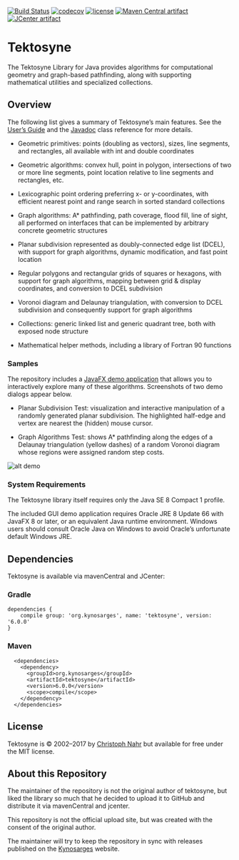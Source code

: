 [![Build Status](https://travis-ci.org/kynosarges/tektosyne.svg?branch=master)](https://travis-ci.org/kynosarges/tektosyne)
[![codecov](https://codecov.io/gh/kynosarges/tektosyne/branch/master/graph/badge.svg)](https://codecov.io/gh/kynosarges/tektosyne)
[![license](https://img.shields.io/github/license/mashape/apistatus.svg)](https://raw.githubusercontent.com/kynosarges/tektosyne/master/LICENSE.txt)
[![Maven Central artifact](https://img.shields.io/badge/mavenCentral-6.0.0-blue.svg?label=maven-central)](https://repo.maven.apache.org/maven2/org/kynosarges/tektosyne/6.0.0/)
[![JCenter artifact](https://img.shields.io/badge/mavenCentral-6.0.0-blue.svg?label=JCenter)](https://bintray.com/pixelbumper/maven/Tektosyne/_latestVersion)


# Tektosyne

The Tektosyne Library for Java provides algorithms for computational geometry and graph-based pathfinding,
along with supporting mathematical utilities and specialized collections.

## Overview

The following list gives a summary of Tektosyne’s main features.
See the [User’s Guide](https://github.com/kynosarges/tektosyne/raw/master/docs/TektosyneGuide.pdf) and the [Javadoc](https://kynosarges.github.io/tektosyne/javadoc/) class reference for more details.

* Geometric primitives: points (doubling as vectors), sizes, line segments, and rectangles, all available with int and double coordinates

* Geometric algorithms: convex hull, point in polygon, intersections of two or more line segments, point location relative to line segments and rectangles, etc.

* Lexicographic point ordering preferring x- or y-coordinates, with efficient nearest point and range search in sorted standard collections

* Graph algorithms: A* pathfinding, path coverage, flood fill, line of sight, all performed on interfaces that can be implemented by arbitrary concrete geometric structures

* Planar subdivision represented as doubly-connected edge list (DCEL), with support for graph algorithms, dynamic modification, and fast point location

* Regular polygons and rectangular grids of squares or hexagons, with support for graph algorithms, mapping between grid & display coordinates, and conversion to DCEL subdivision

* Voronoi diagram and Delaunay triangulation, with conversion to DCEL subdivision and consequently support for graph algorithms

* Collections: generic linked list and generic quadrant tree, both with exposed node structure

* Mathematical helper methods, including a library of Fortran 90 functions


### Samples

The repository includes a [JavaFX demo application](https://github.com/kynosarges/tektosyne/raw/master/tektosyne-demo/demo-jar/tektosyne-demo.jar) that allows you to interactively explore many of these algorithms.
Screenshots of two demo dialogs appear below.

* Planar Subdivision Test: visualization and interactive manipulation of a randomly generated planar subdivision. The highlighted half-edge and vertex are nearest the (hidden) mouse cursor.

* Graph Algorithms Test: shows A* pathfinding along the edges of a Delaunay triangulation (yellow dashes) of a random Voronoi diagram whose regions were assigned random step costs.

![alt demo](https://raw.githubusercontent.com/kynosarges/tektosyne/master/docs/img/TektosyneDemo.png)

### System Requirements

The Tektosyne library itself requires only the Java SE 8 Compact 1 profile.

The included GUI demo application requires Oracle JRE 8 Update 66 with JavaFX 8 or later, or an equivalent Java runtime environment.
Windows users should consult Oracle Java on Windows to avoid Oracle’s unfortunate default Windows JRE.

## Dependencies
Tektosyne is available via mavenCentral and JCenter:

### Gradle
```
dependencies {
    compile group: 'org.kynosarges', name: 'tektosyne', version: '6.0.0'
}
```

### Maven
```
  <dependencies>
    <dependency>
      <groupId>org.kynosarges</groupId>
      <artifactId>tektosyne</artifactId>
      <version>6.0.0</version>
      <scope>compile</scope>
    </dependency>
  </dependencies>
```

## License
Tektosyne is © 2002–2017 by [Christoph Nahr](http://kynosarges.org/index.html) but available for free under the MIT license.

## About this Repository
The maintainer of the repository is not the original author of tektosyne, but liked the library so much that he decided to upload it to GitHub and distribute it via mavenCentral and jcenter.

This repository is not the official upload site, but was created with the consent of the original author.

The maintainer will try to keep the repository in sync with releases published on the [Kynosarges](http://kynosarges.org/Tektosyne.html) website.
